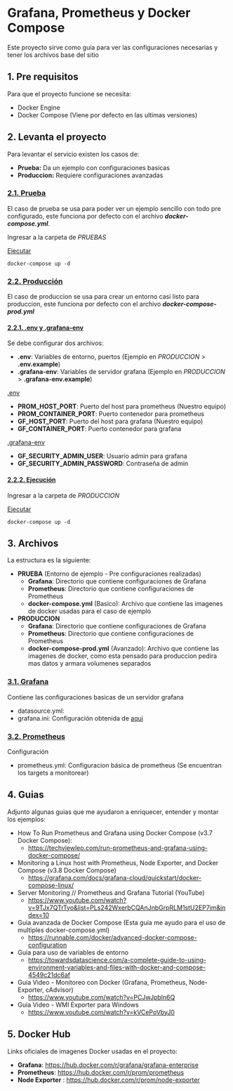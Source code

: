 # Grafana, Prometheus y Docker Compose

Este proyecto sirve como guia para ver las configuraciones necesarias y tener los archivos base del sitio

## 1. Pre requisitos

Para que el proyecto funcione se necesita:

- Docker Engine
- Docker Compose (Viene por defecto en las ultimas versiones)
## 2. Levanta el proyecto

Para levantar el servicio existen los casos de:

- **Prueba:** Da un ejemplo con configuraciones basicas
- **Produccion:** Requiere configuraciones avanzadas
### <ins>2.1. Prueba</ins>

El caso de prueba se usa para poder ver un ejemplo sencillo con todo pre configurado, este funciona por defecto con el archivo **_docker-compose.yml_**.

Ingresar a la carpeta de _PRUEBAS_

<ins>Ejecutar</ins>

```
docker-compose up -d
```

### <ins>2.2. Producción</ins>

El caso de produccion se usa para crear un entorno casi listo para produccion, este funciona por defecto con el archivo **_docker-compose-prod.yml_**

#### <ins>2.2.1. .env y .grafana-env</ins>

Se debe configurar dos archivos:

- **.env**: Variables de entorno, puertos (Ejemplo en _PRODUCCION_ > **.env.example**)
- **.grafana-env**: Variables de servidor grafana (Ejemplo en _PRODUCCION_ > **.grafana-env.example**)

<ins>.env</ins>

- **PROM_HOST_PORT**: Puerto del host para prometheus (Nuestro equipo)
- **PROM_CONTAINER_PORT**: Puerto contenedor para prometheus
- **GF_HOST_PORT**: Puerto del host para grafana (Nuestro equipo)
- **GF_CONTAINER_PORT**: Puerto contenedor para grafana

<ins>.grafana-env</ins>

- **GF_SECURITY_ADMIN_USER**: Usuario admin para grafana
- **GF_SECURITY_ADMIN_PASSWORD**: Contraseña de admin

#### <ins>2.2.2. Ejecución</ins>

Ingresar a la carpeta de _PRODUCCION_

<ins>Ejecutar</ins>

```
docker-compose up -d
```

## 3. Archivos

La estructura es la siguiente:

- **PRUEBA** (Entorno de ejemplo - Pre configuraciones realizadas)
  - **Grafana**: Directorio que contiene configuraciones de Grafana
  - **Prometheus**: Directorio que contiene configuraciones de Prometheus
  - **docker-compose.yml** (Basico): Archivo que contiene las imagenes de docker usadas para el caso de ejemplo
- **PRODUCCION**
  - **Grafana**: Directorio que contiene configuraciones de Grafana
  - **Prometheus**: Directorio que contiene configuraciones de Prometheus
  - **docker-compose-prod.yml** (Avanzado): Archivo que contiene las imagenes de docker, como esta pensado para produccion pedira mas datos y armara volumenes separados

### <ins>3.1. Grafana</ins>

Contiene las configuraciones basicas de un servidor grafana
  - datasource.yml:
  - grafana.ini: Configuración obtenida de [aqui](https://github.com/grafana/grafana/blob/main/conf/defaults.ini)

### <ins>3.2. Prometheus</ins>

Configuración
  - prometheus.yml: Configuracion básica de prometheus (Se encuentran los targets a monitorear)

## 4. Guias

Adjunto algunas guias que me ayudaron a enriquecer, entender y montar los ejemplos:

- How To Run Prometheus and Grafana using Docker Compose (v3.7 Docker Compose):
  - https://techviewleo.com/run-prometheus-and-grafana-using-docker-compose/
- Monitoring a Linux host with Prometheus, Node Exporter, and Docker Compose (v3.8 Docker Compose)
  - https://grafana.com/docs/grafana-cloud/quickstart/docker-compose-linux/
- Server Monitoring // Prometheus and Grafana Tutorial (YouTube)
  -  https://www.youtube.com/watch?v=9TJx7QTrTyo&list=PLs242WxerbCQAnJnbGrpRLM1stU2EP7im&index=10
-  Guia avanzada de Docker Compose (Esta guia me ayudo para el uso de multiples docker-compose.yml)
   -  https://runnable.com/docker/advanced-docker-compose-configuration
- Guia para uso de variables de entorno
  -  https://towardsdatascience.com/a-complete-guide-to-using-environment-variables-and-files-with-docker-and-compose-4549c21dc6af
-  Guia Video - Monitoreo con Docker (Grafana, Prometheus, Node-Exporter, cAdvisor)
   -  https://www.youtube.com/watch?v=PCJwJpbln6Q
-  Guia Video - WMI Exporter para Windows
   -  https://www.youtube.com/watch?v=kVCePoVbyJ0
## 5. Docker Hub

Links oficiales de imagenes Docker usadas en el proyecto:

- **Grafana**: https://hub.docker.com/r/grafana/grafana-enterprise
- **Prometheus**: https://hub.docker.com/r/prom/prometheus
- **Node Exporter** : https://hub.docker.com/r/prom/node-exporter


